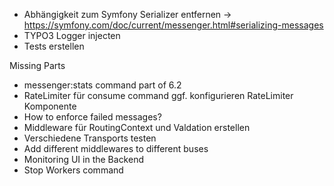- Abhängigkeit zum Symfony Serializer entfernen -> https://symfony.com/doc/current/messenger.html#serializing-messages
- TYPO3 Logger injecten
- Tests erstellen



Missing Parts
- messenger:stats command part of 6.2
- RateLimiter für consume command ggf. konfigurieren RateLimiter Komponente
- How to enforce failed messages?
- Middleware für RoutingContext und Valdation erstellen
- Verschiedene Transports testen
- Add different middlewares to different buses
- Monitoring UI in the Backend
- Stop Workers command

